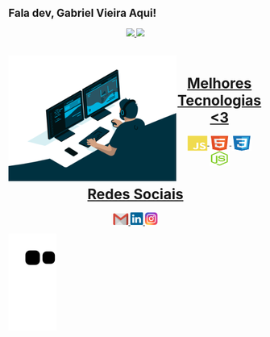 
## Fala dev, Gabriel Vieira Aqui!

<div align="center">
  <a href="https://github.com/gabrielvieira1m">
  <img height="180em" src="https://github-readme-stats.vercel.app/api?username=GabrielVieira1M&show_icons=true&theme=great-gatsby&include_all_commits=true&count_private=true"/>
  <img height="180em" src="https://github-readme-stats.vercel.app/api/top-langs/?username=GabrielVieira1M&layout=compact&langs_count=7&theme=cobalt"/>
</div>
<br>

<div  align="center"> 
  <div style="display: inline_block"><br>
    <img align="left" height="250" alt="coding-time" src="code.gif">
    <h1 align="center">Melhores Tecnologias <3</h1>
    <img align="center" height="30" width="40" alt="js-icon"  src="https://raw.githubusercontent.com/devicons/devicon/master/icons/javascript/javascript-plain.svg">
    <img align="center" height="30" width="40" alt="html-icon" src="https://raw.githubusercontent.com/devicons/devicon/master/icons/html5/html5-original.svg">
    <img align="center" height="30" width="40" alt="css-icon" src="https://raw.githubusercontent.com/devicons/devicon/master/icons/css3/css3-original.svg">
    <img align="center" height="30" width="40" alt="nodejs-icon" src="https://raw.githubusercontent.com/devicons/devicon/master/icons/nodejs/nodejs-original.svg">
   </div>
    
  
  <h1 align="center">Redes Sociais</h1>
    <a href = "mailto: gabrielvieira1mdev@gmail.com">
      <img width="30" src="gmail.svg">
    </a>
    <a href = "https://www.linkedin.com/in/luigi-gottardello-fonseca-44651a205/">
      <img width="25" src="linkedin.svg">
    </a>
    <a href = "[https://www.instagram.com/gabrielvieira.1prog/](https://www.linkedin.com/in/gabriel-vieira-marcondes-813aa6255/)">
      <img width="25" src="instagram.png">
    </a>
</div>
  
![Snake animation](https://github.com/GabrielVieira1M/GabrielVieira1M/blob/output/github-contribution-grid-snake.svg)
